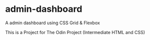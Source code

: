 # admin-dashboard
A admin dashboard using CSS Grid & Flexbox

This is a Project for The Odin Project (Intermediate HTML and CSS)

